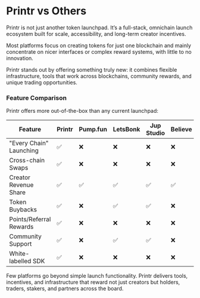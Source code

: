 # Printr vs Others

Printr is not just another token launchpad. It’s a full-stack, omnichain launch ecosystem built for scale, accessibility, and long-term creator incentives.&#x20;

Most platforms focus on creating tokens for just one blockchain and mainly concentrate on nicer interfaces or complex reward systems, with little to no innovation.

Printr stands out by offering something truly new: it combines flexible infrastructure, tools that work across blockchains, community rewards, and unique trading opportunities.

### Feature Comparison

Printr offers more out-of-the-box than any current launchpad:

<table><thead><tr><th width="138.2578125">Feature</th><th>Printr</th><th>Pump.fun</th><th>LetsBonk</th><th>Jup Studio</th><th>Believe</th></tr></thead><tbody><tr><td>"Every Chain" Launching</td><td>✅</td><td>❌</td><td>❌</td><td>❌</td><td>❌</td></tr><tr><td>Cross-chain Swaps</td><td>✅</td><td>❌</td><td>❌</td><td>❌</td><td>❌</td></tr><tr><td>Creator Revenue Share</td><td>✅</td><td>✅</td><td>✅</td><td>✅</td><td>✅</td></tr><tr><td>Token Buybacks</td><td>✅</td><td>❌</td><td>✅</td><td>✅</td><td>❌</td></tr><tr><td>Points/Referral Rewards</td><td>✅</td><td>❌</td><td>❌</td><td>❌</td><td>❌</td></tr><tr><td>Community Support</td><td>✅</td><td>❌</td><td>✅</td><td>✅</td><td>❌</td></tr><tr><td>White-labelled SDK</td><td>✅</td><td>❌</td><td>❌</td><td>❌</td><td>❌</td></tr></tbody></table>

Few platforms go beyond simple launch functionality. Printr delivers tools, incentives, and infrastructure that reward not just creators but holders, traders, stakers, and partners across the board.

